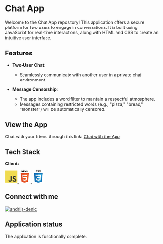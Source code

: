 # Chat App

Welcome to the Chat App repository! This application offers a secure platform for two users to engage in conversations. It is built using JavaScript for real-time interactions, along with HTML and CSS to create an intuitive user interface.

## Features

- **Two-User Chat**:
  - Seamlessly communicate with another user in a private chat environment.

- **Message Censorship**:
  - The app includes a word filter to maintain a respectful atmosphere.
  - Messages containing restricted words (e.g., "pizza," "bread," "monster") will be automatically censored.

## View the App

Chat with your friend through this link: [Chat with the App](https://andrijadenic9.github.io/Chat-app/)

## Tech Stack

**Client:** 
<p align="left">
<a href="https://developer.mozilla.org/en-US/docs/Web/JavaScript" target="_blank" rel="noreferrer">
<img src="https://raw.githubusercontent.com/devicons/devicon/master/icons/javascript/javascript-original.svg" alt="javascript" width="40" height="40"/>
</a>

<a href="https://www.w3.org/html/" target="_blank" rel="noreferrer">
<img src="https://raw.githubusercontent.com/devicons/devicon/master/icons/html5/html5-original-wordmark.svg" alt="html5" width="40" height="40"/>
</a>

<a href="https://www.w3schools.com/css/" target="_blank" rel="noreferrer">
<img src="https://raw.githubusercontent.com/devicons/devicon/master/icons/css3/css3-original-wordmark.svg" alt="css3" width="40" height="40"/>
</a>
</p>

## Connect with me

<p align="left">
<a href="https://linkedin.com/in/andrija-denic" target="blank"><img align="center" src="https://raw.githubusercontent.com/rahuldkjain/github-profile-readme-generator/master/src/images/icons/Social/linked-in-alt.svg" alt="andrija-denic" height="30" width="40" /></a>
</p>

## Application status
The application is functionally complete.
